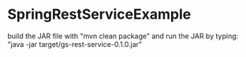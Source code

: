 SpringRestServiceExample
========================
build the JAR file with "mvn clean package" and run the JAR by typing:
"java -jar target/gs-rest-service-0.1.0.jar"
